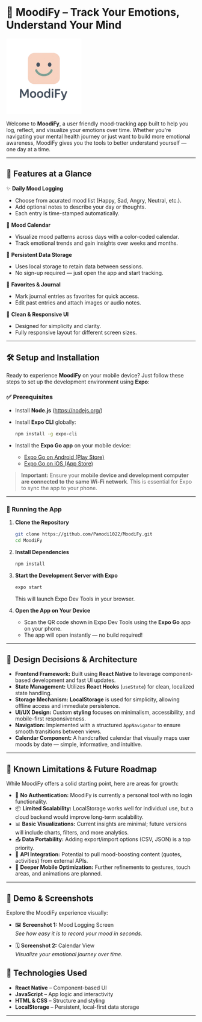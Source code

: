 # 🌈 MoodiFy – Track Your Emotions, Understand Your Mind

<img src="assets/logo.png" alt="MoodiFy Logo" width="200"/>

Welcome to **MoodiFy**, a user friendly mood-tracking app built to help you log, reflect, and visualize your emotions over time. Whether you're navigating your mental health journey or just want to build more emotional awareness, MoodiFy gives you the tools to better understand yourself — one day at a time.

---

## 📱 Features at a Glance

✨ **Daily Mood Logging**
- Choose from acurated mood list (Happy, Sad, Angry, Neutral, etc.).
- Add optional notes to describe your day or thoughts.
- Each entry is time-stamped automatically.

📅 **Mood Calendar**
- Visualize mood patterns across days with a color-coded calendar.
- Track emotional trends and gain insights over weeks and months.

💾 **Persistent Data Storage**
- Uses local storage to retain data between sessions.
- No sign-up required — just open the app and start tracking.

🌟 **Favorites & Journal**
- Mark journal entries as favorites for quick access.
- Edit past entries and attach images or audio notes.

🎯 **Clean & Responsive UI**
- Designed for simplicity and clarity.
- Fully responsive layout for different screen sizes.

---

## 🛠️ Setup and Installation

Ready to experience **MoodiFy** on your mobile device? Just follow these steps to set up the development environment using **Expo**:

### ✅ Prerequisites

- Install **Node.js** (https://nodejs.org/)
- Install **Expo CLI** globally:
  
  ```bash
  npm install -g expo-cli
  ```

- Install the **Expo Go app** on your mobile device:
  - [Expo Go on Android (Play Store)](https://play.google.com/store/apps/details?id=host.exp.exponent)
  - [Expo Go on iOS (App Store)](https://apps.apple.com/app/expo-go/id982107779)

> **Important:** Ensure your **mobile device and development computer are connected to the same Wi-Fi network**. This is essential for Expo to sync the app to your phone.

---

### 🚀 Running the App

1. **Clone the Repository**

   ```bash
   git clone https://github.com/Pamodi1022/MoodiFy.git
   cd MoodiFy
   ```

2. **Install Dependencies**

   ```bash
   npm install
   ```

3. **Start the Development Server with Expo**

   ```bash
   expo start
   ```

   This will launch Expo Dev Tools in your browser.

4. **Open the App on Your Device**

   - Scan the QR code shown in Expo Dev Tools using the **Expo Go** app on your phone.
   - The app will open instantly — no build required!

---

## 🧠 Design Decisions & Architecture

- **Frontend Framework:** Built using **React Native** to leverage component-based development and fast UI updates.
- **State Management:** Utilizes **React Hooks** (`useState`) for clean, localized state handling.
- **Storage Mechanism:** **LocalStorage** is used for simplicity, allowing offline access and immediate persistence.
- **UI/UX Design:** Custom **styling** focuses on minimalism, accessibility, and mobile-first responsiveness.
- **Navigation:** Implemented with a structured `AppNavigator` to ensure smooth transitions between views.
- **Calendar Component:** A handcrafted calendar that visually maps user moods by date — simple, informative, and intuitive.

---

## 🚧 Known Limitations & Future Roadmap

While MoodiFy offers a solid starting point, here are areas for growth:

- 🔐 **No Authentication:** MoodiFy is currently a personal tool with no login functionality.
- 📦 **Limited Scalability:** LocalStorage works well for individual use, but a cloud backend would improve long-term scalability.
- 📊 **Basic Visualizations:** Current insights are minimal; future versions will include charts, filters, and more analytics.
- 📤 **Data Portability:** Adding export/import options (CSV, JSON) is a top priority.
- 🔗 **API Integration:** Potential to pull mood-boosting content (quotes, activities) from external APIs.
- 📱 **Deeper Mobile Optimization:** Further refinements to gestures, touch areas, and animations are planned.

---

## 📸 Demo & Screenshots

Explore the MoodiFy experience visually:

- 🖼️ **Screenshot 1:** Mood Logging Screen  
  _See how easy it is to record your mood in seconds._

- 🗓️ **Screenshot 2:** Calendar View  
  _Visualize your emotional journey over time._
  

## 🧰 Technologies Used

- **React Native** – Component-based UI
- **JavaScript** – App logic and interactivity
- **HTML & CSS** – Structure and styling
- **LocalStorage** – Persistent, local-first data storage

---

